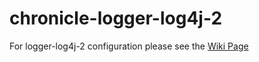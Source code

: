 chronicle-logger-log4j-2
========================

For logger-log4j-2 configuration please see the [Wiki Page](https://github.com/OpenHFT/Chronicle-Logger/wiki/logger-log4j-2)
